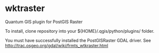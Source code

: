 wktraster
=========

Quantum GIS plugin for PostGIS Raster

To install, clone repository into your ${HOME}/.qgis/python/plugins/ folder.

You must have successfully installed the PostGISRaster GDAL driver. See http://trac.osgeo.org/gdal/wiki/frmts_wtkraster.html

